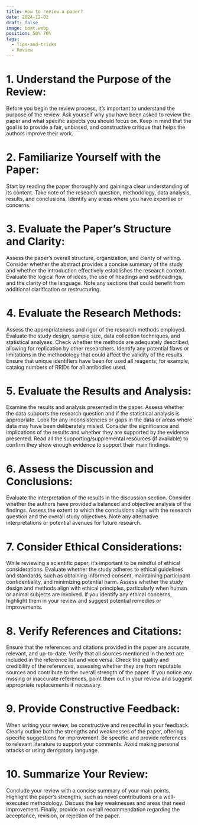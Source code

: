 ```yaml
---
title: How to review a paper?
date: 2024-12-02
draft: false
image: boat.webp
position: 50% 70%
tags:
  - Tips-and-tricks
  - Review
---
```


# 1. Understand the Purpose of the Review:

Before you begin the review process, it’s important to understand the purpose of the review. Ask yourself why you have been asked to review the paper and what specific aspects you should focus on. Keep in mind that the goal is to provide a fair, unbiased, and constructive critique that helps the authors improve their work.

# 2. Familiarize Yourself with the Paper:

Start by reading the paper thoroughly and gaining a clear understanding of its content. Take note of the research question, methodology, data analysis, results, and conclusions. Identify any areas where you have expertise or concerns.

# 3. Evaluate the Paper’s Structure and Clarity:

Assess the paper’s overall structure, organization, and clarity of writing. Consider whether the abstract provides a concise summary of the study and whether the introduction effectively establishes the research context. Evaluate the logical flow of ideas, the use of headings and subheadings, and the clarity of the language. Note any sections that could benefit from additional clarification or restructuring.

# 4. Evaluate the Research Methods:

Assess the appropriateness and rigor of the research methods employed. Evaluate the study design, sample size, data collection techniques, and statistical analyses. Check whether the methods are adequately described, allowing for replication by other researchers. Identify any potential flaws or limitations in the methodology that could affect the validity of the results. Ensure that unique identifiers have been for used all reagents; for example, catalog numbers of RRIDs for all antibodies used.

# 5. Evaluate the Results and Analysis:

Examine the results and analysis presented in the paper. Assess whether the data supports the research question and if the statistical analysis is appropriate. Look for any inconsistencies or gaps in the data or areas where data may have been deliberately misled. Consider the significance and implications of the results and whether they are supported by the evidence presented. Read all the supporting/supplemental resources (if available) to confirm they show enough evidence to support their main findings.

# 6. Assess the Discussion and Conclusions:

Evaluate the interpretation of the results in the discussion section. Consider whether the authors have provided a balanced and objective analysis of the findings. Assess the extent to which the conclusions align with the research question and the overall study objectives. Note any alternative interpretations or potential avenues for future research.

# 7. Consider Ethical Considerations:

While reviewing a scientific paper, it’s important to be mindful of ethical considerations. Evaluate whether the study adheres to ethical guidelines and standards, such as obtaining informed consent, maintaining participant confidentiality, and minimizing potential harm. Assess whether the study design and methods align with ethical principles, particularly when human or animal subjects are involved. If you identify any ethical concerns, highlight them in your review and suggest potential remedies or improvements.

# 8. Verify References and Citations:

Ensure that the references and citations provided in the paper are accurate, relevant, and up-to-date. Verify that all sources mentioned in the text are included in the reference list and vice versa. Check the quality and credibility of the references, assessing whether they are from reputable sources and contribute to the overall strength of the paper. If you notice any missing or inaccurate references, point them out in your review and suggest appropriate replacements if necessary.

# 9. Provide Constructive Feedback:

When writing your review, be constructive and respectful in your feedback. Clearly outline both the strengths and weaknesses of the paper, offering specific suggestions for improvement. Be specific and provide references to relevant literature to support your comments. Avoid making personal attacks or using derogatory language.

# 10. Summarize Your Review:

Conclude your review with a concise summary of your main points. Highlight the paper’s strengths, such as novel contributions or a well-executed methodology. Discuss the key weaknesses and areas that need improvement. Finally, provide an overall recommendation regarding the acceptance, revision, or rejection of the paper.
